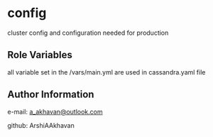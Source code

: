 config
=========

cluster config and configuration needed for production

Role Variables
--------------

all variable set in the /vars/main.yml are used in cassandra.yaml file

Author Information
------------------

e-mail: a_akhavan@outlook.com

github: ArshiAAkhavan
